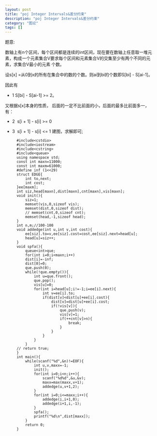 ```yaml
---
layout: post
title: "poj Integer Intervals&差分约束"
description: "poj Integer Intervals&差分约束"
category: "图论"
tags: []
---
```




题意: 

数轴上有n个区间，每个区间都是连续的int区间，现在要在数轴上任意取一堆元素，构成一个元素集合V要求每个区间和元素集合V的交集至少有两个不同的元素，求集合V最小的元素
个数。

设s[x] =从0到x的所有在集合中的数的个数。则ai到bi的个数即S[bi] - S[ai-1]。

因此有

* 1 S[bi] - S[ai-1] >= 2。

又根据s[x]本身的性质，
后面的一定不比前面的小，后面的最多比前面多一，有：

* 2  s[i + 1] - s[i] >= 0
* 3  s[i + 1] - s[i] <= 1
建图，求解即可;



	
		#include<cstdio>
		#include<iostream>
		#include<cstring>
		#include<queue>
		using namespace std;
		const int maxn=11000;
		const int maxm=61000;
		#define inf (1<<29)
		struct EDGE{
			int to,next;
			int cost;
		}ee[maxm];
		int siz,head[maxn],dist[maxn],cnt[maxn],vis[maxn];
		void init(){
			siz=1;
			memset(vis,0,sizeof vis);
			memset(dist,0,sizeof dist);
			// memset(cnt,0,sizeof cnt);
			memset(head,-1,sizeof head);
		}
		int n,m;//100-100
		void addedge(int u,int v,int cost){
			ee[siz].to=v,ee[siz].cost=cost,ee[siz].next=head[u];
			head[u]=siz++;
		}
		void spfa(){
			queue<int>que;
			for(int i=0;i<maxn;i++)
			dist[i]=-inf;
			dist[0]=0;
			que.push(0);
			while(!que.empty()){
				int u=que.front();
				que.pop();
				vis[u]=0;
				for(int i=head[u];i!=-1;i=ee[i].next){
					int v=ee[i].to;
					if(dist[v]<dist[u]+ee[i].cost){
						dist[v]=dist[u]+ee[i].cost;
						if(!vis[v]){
							que.push(v);
							vis[v]=1;
							if(++cnt[v]>n){
								break;
							}
						}
					}
				}
			}
		// return true;
		}
		int main(){
			while(scanf("%d",&n)!=EOF){
				int u,v,maxx=-1;
				init();
				for(int i=0;i<n;i++){
					scanf("%d%d",&u,&v);
					maxx=max(maxx,v+1);
					addedge(u,v+1,2);
				}
				for(int i=0;i<=maxx;i++){
					addedge(i,i+1,0);
					addedge(i+1,i,-1);
				}
				spfa();
				printf("%d\n",dist[maxx]);
			}
			return 0;
		}




